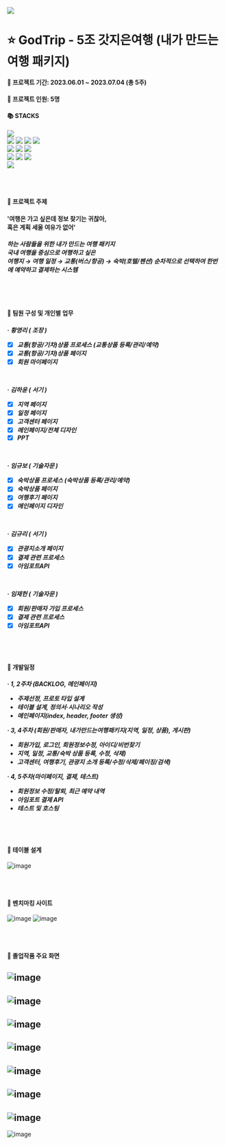 <img src="https://capsule-render.vercel.app/api?type=wave&color=auto&height=300&section=header&text=FINAL%20PROJECT&fontSize=90" />

# ⭐ GodTrip - 5조 갓지은여행 (내가 만드는 여행 패키지)

#### 📅 프로젝트 기간: 2023.06.01 ~ 2023.07.04 (총 5주)<br>
#### 👧 프로젝트 인원: 5명

<div align=left><h4>📚 STACKS</h4></div>
<div align=left> 
  <img src="https://img.shields.io/badge/java-007396?style=for-the-badge&logo=java&logoColor=white"> 
  <br>
  <img src="https://img.shields.io/badge/html5-E34F26?style=for-the-badge&logo=html5&logoColor=white"> 
  <img src="https://img.shields.io/badge/css-1572B6?style=for-the-badge&logo=css3&logoColor=white"> 
  <img src="https://img.shields.io/badge/javascript-F7DF1E?style=for-the-badge&logo=javascript&logoColor=black"> 
  <img src="https://img.shields.io/badge/jquery-0769AD?style=for-the-badge&logo=jquery&logoColor=white">
  <br>
  <img src="https://img.shields.io/badge/oracle-F80000?style=for-the-badge&logo=oracle&logoColor=white"> 
  <img src="https://img.shields.io/badge/mysql-4479A1?style=for-the-badge&logo=mysql&logoColor=white"> 
  <img src="https://img.shields.io/badge/mariaDB-003545?style=for-the-badge&logo=mariaDB&logoColor=white"> 
  <br>
  <img src="https://img.shields.io/badge/spring-6DB33F?style=for-the-badge&logo=spring&logoColor=white"> 
  <img src="https://img.shields.io/badge/bootstrap-7952B3?style=for-the-badge&logo=bootstrap&logoColor=white">
  <img src="https://img.shields.io/badge/visualstudiocode-007ACC?style=for-the-badge&logo=visualstudiocode&logoColor=white">
  <br>
  <img src="https://img.shields.io/badge/github-181717?style=for-the-badge&logo=github&logoColor=white">
  <br>
</div>

<br><br>

#### 📌 프로젝트 주제
<h4>'여행은 가고 싶은데
정보 찾기는 귀찮아,<br>
혹은 계획 세울 여유가 없어'</h4>

<h5>하는 사람들을 위한 내가 만드는 여행 패키지<br>
국내 여행을 중심으로 여행하고 싶은<br>
여행지 → 여행 일정 → 교통(버스/항공) → 숙박(호텔/펜션)
순차적으로 선택하여 한번에 예약하고 결제하는 시스템<h5>

<br><br>

#### 📌 팀원 구성 및 개인별 업무
<h5>
  
· 황영리 ( 조장 )
- [x] 교통(항공/기차)상품 프로세스 (교통상품 등록/관리/예약)
- [x] 교통(항공/기차)상품 페이지
- [x] 회원 마이페이지
<br>

· 김하윤 ( 서기 )
- [x] 지역 페이지
- [x] 일정 페이지
- [x] 고객센터 페이지
- [x] 메인페이지/전체 디자인
- [x] PPT
<br>

· 임규보 ( 기술자문 )
- [x] 숙박상품 프로세스 (숙박상품 등록/관리/예약)
- [x] 숙박상품 페이지
- [x] 여행후기 페이지
- [x] 메인페이지 디자인
<br>

· 김규리 ( 서기 )
- [x] 관광지소개 페이지
- [x] 결제 관련 프로세스
- [x] 아임포트API
<br>

· 임재헌 ( 기술자문 )
- [x] 회원/판매자 가입 프로세스
- [x] 결제 관련 프로세스
- [x] 아임포트API
</h5>

<br><br>

#### 📌 개발일정
<h5>
  
· 1, 2주차 (BACKLOG, 메인페이지)
- 주제선정, 프로토 타입 설계
- 테이블 설계, 정의서·시나리오 작성
- 메인페이지(index, header, footer 생성)

· 3, 4주차 (회원/판매자, 내가만드는여행패키지(지역, 일정, 상품), 게시판)
- 회원가입, 로그인, 회원정보수정, 아이디/비번찾기
- 지역, 일정, 교통/숙박 상품 등록, 수정, 삭제)
- 고객센터, 여행후기, 관광지 소개 등록/수정/삭제/페이징/검색)

· 4, 5주차(마이페이지, 결제, 테스트)
- 회원정보 수정/탈퇴, 최근 예약 내역
- 아임포트 결제 API
- 테스트 및 호스팅
</h5>
<br><br>

#### 📌 테이블 설계
![image](https://github.com/yma1289/GodTrip/assets/122091224/76d375ad-0565-4ced-b1ef-f001be3eaa86)

<br><br>

#### 📌 벤치마킹 사이트
![image](https://github.com/yma1289/GodTrip/assets/122091224/0dc8915d-fac1-408c-b72e-eb482acb5de1)
![image](https://github.com/yma1289/GodTrip/assets/122091224/44606cca-fb19-4065-8c53-6f6fbf2875fa)

<br><br>

#### 📌 졸업작품 주요 화면
![image](https://github.com/yma1289/GodTrip/assets/122091224/332ffcfc-3b2f-4bdd-b9a5-bf5fc09844d8)
---
![image](https://github.com/yma1289/GodTrip/assets/122091224/2e56c21e-800e-4c98-b478-27a8f0c49b7a)
---
![image](https://github.com/yma1289/GodTrip/assets/122091224/e9367a37-9269-4500-a76d-552aa6939cce)
---
![image](https://github.com/yma1289/GodTrip/assets/122091224/01c1be6f-9c49-47c3-acfc-dc0f20dc8c9d)
---
![image](https://github.com/yma1289/GodTrip/assets/122091224/00d94f8f-a270-4b75-a25b-4179040efb8f)
---
![image](https://github.com/yma1289/GodTrip/assets/122091224/a38bd45f-d398-41b1-88ed-acfa89cf3e7e)
---
![image](https://github.com/yma1289/GodTrip/assets/122091224/326e5c44-a909-4036-bba1-917aa9112674)
---
![image](https://github.com/yma1289/GodTrip/assets/122091224/08d45345-6c9f-41ee-927b-b0d0b208c2cc)

